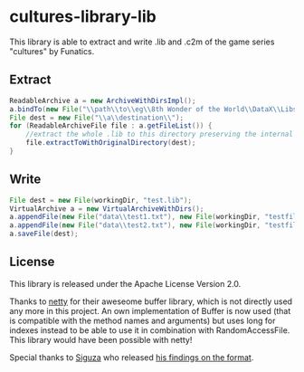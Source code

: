 # cultures-library-lib
This library is able to extract and write .lib and .c2m of the game series "cultures" by Funatics.

## Extract
```java
ReadableArchive a = new ArchiveWithDirsImpl();
a.bindTo(new File("\\path\\to\\eg\\8th Wonder of the World\\DataX\\Libs\\data0001.lib"));
File dest = new File("\\a\\destination\\");
for (ReadableArchiveFile file : a.getFileList()) {
    //extract the whole .lib to this directory preserving the internal path
    file.extractToWithOriginalDirectory(dest);
}
```

## Write
```java
File dest = new File(workingDir, "test.lib");
VirtualArchive a = new VirtualArchiveWithDirs();
a.appendFile(new File("data\\test1.txt"), new File(workingDir, "testfile1.txt"));
a.appendFile(new File("data\\test2.txt"), new File(workingDir, "testfile2.txt"));
a.saveFile(dest);
```

## License
This library is released under the Apache License Version 2.0.

Thanks to [netty](http://netty.io/) for their aweseome buffer library, which is not directly used any more in this project.
An own implementation of Buffer is now used (that is compatible with the method names and arguments) but uses long for indexes instead to be able to use it in combination with RandomAccessFile.
This library would have been possible with netty!

Special thanks to [Siguza](http://siguza.net/) who released [his findings on the format](http://classic.cultrix.org/specs/c2m_lib.html).